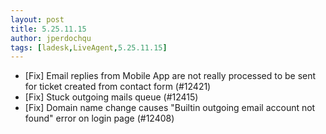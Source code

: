 ```yaml
---
layout: post
title: 5.25.11.15
author: jperdochqu
tags: [ladesk,LiveAgent,5.25.11.15]
---
```


- [Fix] Email replies from Mobile App are not really processed to be sent for ticket created from contact form (#12421)
- [Fix] Stuck outgoing mails queue (#12415)
- [Fix] Domain name change causes "Builtin outgoing email account not found" error on login page (#12408)
